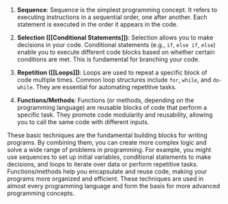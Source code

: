 1. **Sequence**: Sequence is the simplest programming concept. It refers to executing instructions in a sequential order, one after another. Each statement is executed in the order it appears in the code.
    
2. **Selection ([[Conditional Statements]])**: Selection allows you to make decisions in your code. Conditional statements (e.g., `if`, `else if`, `else`) enable you to execute different code blocks based on whether certain conditions are met. This is fundamental for branching your code.
    
3. **Repetition ([[Loops]])**: Loops are used to repeat a specific block of code multiple times. Common loop structures include `for`, `while`, and `do-while`. They are essential for automating repetitive tasks.
    
4. **Functions/Methods**: Functions (or methods, depending on the programming language) are reusable blocks of code that perform a specific task. They promote code modularity and reusability, allowing you to call the same code with different inputs.

These basic techniques are the fundamental building blocks for writing programs. By combining them, you can create more complex logic and solve a wide range of problems in programming. For example, you might use sequences to set up initial variables, conditional statements to make decisions, and loops to iterate over data or perform repetitive tasks. Functions/methods help you encapsulate and reuse code, making your programs more organized and efficient. These techniques are used in almost every programming language and form the basis for more advanced programming concepts.